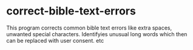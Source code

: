 # correct-bible-text-errors
This program corrects common bible text errors like extra spaces, unwanted special characters. Identifyies unusual long words which then can be replaced with user consent. etc
